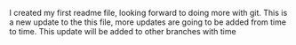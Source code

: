 I created my first readme file, looking forward to doing more with git.
This is a new update to the this file, more updates are going to be added from time to time.
This update will be added to other branches with time
